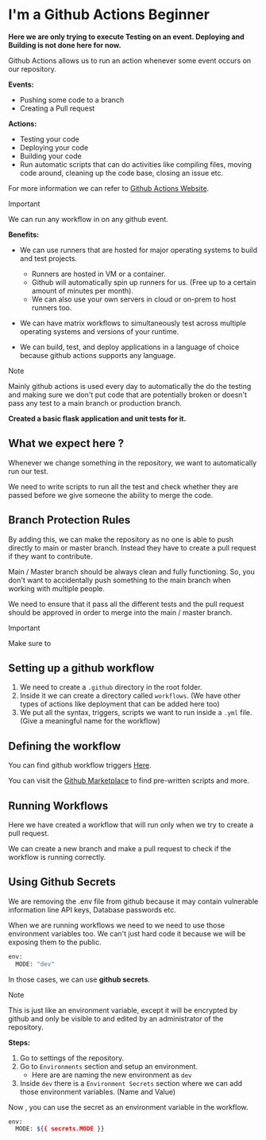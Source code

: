 # I'm a Github Actions Beginner

**Here we are only trying to execute Testing on an event. Deploying and Building is not done here for now.**

Github Actions allows us to run an action whenever some event occurs on our repository.

**Events:**

- Pushing some code to a branch
- Creating a Pull request

**Actions:**

- Testing your code
- Deploying your code
- Building your code
- Run automatic scripts that can do activities like compiling files, moving code around, cleaning up the code base, closing an issue etc.

For more information we can refer to [Github Actions Website](https://github.com/features/actions).

> [!IMPORTANT]
> We can run any workflow in on any github event.

**Benefits:**

- We can use runners that are hosted for major operating systems to build and test projects.

  - Runners are hosted in VM or a container.
  - Github will automatically spin up runners for us. (Free up to a certain amount of minutes per month).
  - We can also use your own servers in cloud or on-prem to host runners too.

- We can have matrix workflows to simultaneously test across multiple operating systems and versions of your runtime.

- We can build, test, and deploy applications in a language of choice because github actions supports any language.

> [!NOTE]
> Mainly github actions is used every day to automatically the do the testing and making sure we don't put code that are potentially broken or doesn't pass any test to a main branch or production branch.

**Created a basic flask application and unit tests for it.**

## What we expect here ?

Whenever we change something in the repository, we want to automatically run our test.

We need to write scripts to run all the test and check whether they are passed before we give someone the ability to merge the code.

## Branch Protection Rules

By adding this, we can make the repository as no one is able to push directly to main or master branch. Instead they have to create a pull request if they want to contribute.

Main / Master branch should be always clean and fully functioning. So, you don't want to accidentally push something to the main branch when working with multiple people.

We need to ensure that it pass all the different tests and the pull request should be approved in order to merge into the main / master branch.

> [!IMPORTANT]
> Make sure to

## Setting up a github workflow

1. We need to create a `.github` directory in the root folder.
2. Inside it we can create a directory called `workflows`. (We have other types of actions like deployment that can be added here too)
3. We put all the syntax, triggers, scripts we want to run inside a `.yml` file. (Give a meaningful name for the workflow)

## Defining the workflow

You can find github workflow triggers [Here](https://docs.github.com/en/actions/using-workflows/events-that-trigger-workflows).

You can visit the [Github Marketplace](https://github.com/marketplace) to find pre-written scripts and more.

## Running Workflows

Here we have created a workflow that will run only when we try to create a pull request.

We can create a new branch and make a pull request to check if the workflow is running correctly.

## Using Github Secrets

We are removing the .env file from github because it may contain vulnerable information line API keys, Database passwords etc.

When we are running workflows we need to we need to use those environment variables too. We can't just hard code it because we will be exposing them to the public.

```sh
env:
  MODE: "dev"
```

In those cases, we can use **github secrets**.

> [!NOTE]
> This is just like an environment variable, except it will be encrypted by github and only be visible to and edited by an administrator of the repository.

**Steps:**

1. Go to settings of the repository.
2. Go to `Environments` section and setup an environment.
   - Here are are naming the new environment as `dev`
3. Inside `dev` there is a `Environment Secrets` section where we can add those environment variables. (Name and Value)

Now , you can use the secret as an environment variable in the workflow.

```sh
env:
  MODE: ${{ secrets.MODE }}
```
